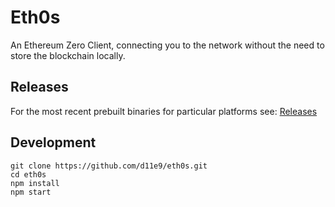 # Eth0s

An Ethereum Zero Client, connecting you to the network without the need to store the blockchain locally.

Releases
--------

For the most recent prebuilt binaries for particular platforms see: [Releases](https://github.com/d11e9/eth0s/releases)

Development
-----------

    git clone https://github.com/d11e9/eth0s.git
    cd eth0s
    npm install
    npm start
